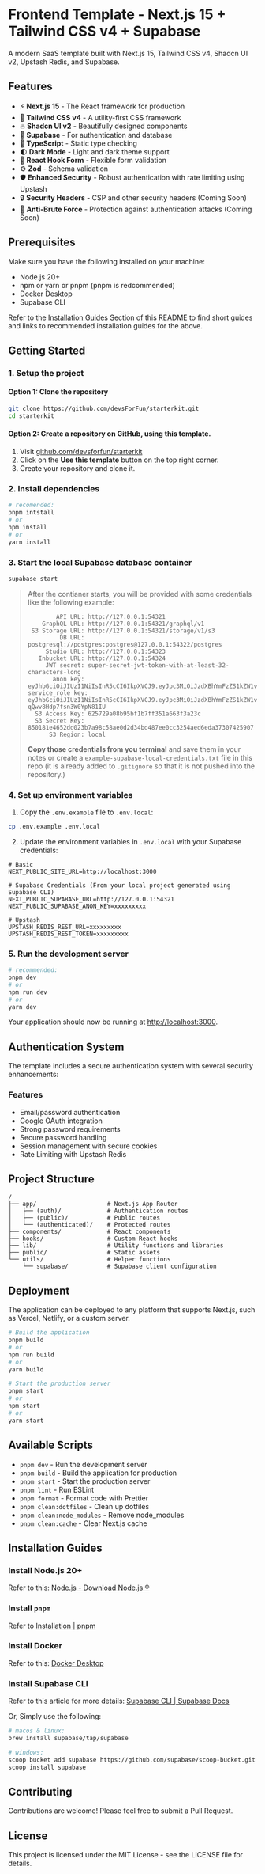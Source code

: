 # Frontend Template - Next.js 15 + Tailwind CSS v4 + Supabase

A modern SaaS template built with Next.js 15, Tailwind CSS v4, Shadcn UI v2, Upstash Redis, and Supabase.

## Features

- ⚡️ **Next.js 15** - The React framework for production
- 💨 **Tailwind CSS v4** - A utility-first CSS framework
- 🔥 **Shadcn UI v2** - Beautifully designed components
- 🔐 **Supabase** - For authentication and database
- 📝 **TypeScript** - Static type checking
- 🌓 **Dark Mode** - Light and dark theme support
- 🧩 **React Hook Form** - Flexible form validation
- ⚙️ **Zod** - Schema validation
- 🛡️ **Enhanced Security** - Robust authentication with rate limiting using Upstash
- 🔒 **Security Headers** - CSP and other security headers (Coming Soon)
- 🚫 **Anti-Brute Force** - Protection against authentication attacks (Coming Soon)

## Prerequisites

Make sure you have the following installed on your machine:

- Node.js 20+
- npm or yarn or pnpm (pnpm is redcommended)
- Docker Desktop
- Supabase CLI

Refer to the [Installation Guides](#installation-guides) Section of this README to find short guides and links to recommended installation guides for the above.

## Getting Started

### 1. Setup the project

#### Option 1: Clone the repository

```bash
git clone https://github.com/devsForFun/starterkit.git
cd starterkit
```

#### Option 2: Create a repository on GitHub, using this template.

1. Visit [github.com/devsforfun/starterkit](https://github.com/devsForFun/starterkit)
2. Click on the **Use this template** button on the top right corner.
3. Create your repository and clone it.

### 2. Install dependencies

```bash
# recomended:
pnpm intstall
# or
npm install
# or
yarn install
```

### 3. Start the local Supabase database container

```bash
supabase start
```

> After the contianer starts, you will be provided with some credentials like the following example:
> ```
>         API URL: http://127.0.0.1:54321
>     GraphQL URL: http://127.0.0.1:54321/graphql/v1
>  S3 Storage URL: http://127.0.0.1:54321/storage/v1/s3
>          DB URL: postgresql://postgres:postgres@127.0.0.1:54322/postgres
>      Studio URL: http://127.0.0.1:54323
>    Inbucket URL: http://127.0.0.1:54324
>      JWT secret: super-secret-jwt-token-with-at-least-32-characters-long
>        anon key: eyJhbGciOiJIUzI1NiIsInR5cCI6IkpXVCJ9.eyJpc3MiOiJzdXBhYmFzZS1kZW1vIiwicm9sZSI6ImFub24iLCJleHAiOjE5ODM4MTI5OTZ9.CRXP1A7WOeoJeXxjNni43kdQwgnWNReilDMblYTn_I0
> service_role key: eyJhbGciOiJIUzI1NiIsInR5cCI6IkpXVCJ9.eyJpc3MiOiJzdXBhYmFzZS1kZW1vIiwicm9sZSI6InNlcnZpY2Vfcm9sZSIsImV4cCI6MTk4MzgxMjk5Nn0.EGIM96RAZx35lJzdJsyH-qQwv8Hdp7fsn3W0YpN81IU
>   S3 Access Key: 625729a08b95bf1b7ff351a663f3a23c
>   S3 Secret Key: 850181e4652dd023b7a98c58ae0d2d34bd487ee0cc3254aed6eda37307425907
>       S3 Region: local
> ```
> **Copy those credentials from you terminal** and save them in your notes or create a `example-supabase-local-credentials.txt` file in this repo (it is already added to `.gitignore` so that it is not pushed into the repository.)

### 4. Set up environment variables

1. Copy the `.env.example` file to `.env.local`:

```bash
cp .env.example .env.local
```

2. Update the environment variables in `.env.local` with your Supabase credentials:

```
# Basic
NEXT_PUBLIC_SITE_URL=http://localhost:3000

# Supabase Credentials (From your local project generated using Supabase CLI)
NEXT_PUBLIC_SUPABASE_URL=http://127.0.0.1:54321
NEXT_PUBLIC_SUPABASE_ANON_KEY=xxxxxxxxx

# Upstash
UPSTASH_REDIS_REST_URL=xxxxxxxxx
UPSTASH_REDIS_REST_TOKEN=xxxxxxxxx
```

### 5. Run the development server

```bash
# recommended:
pnpm dev
# or
npm run dev
# or
yarn dev
```

Your application should now be running at [http://localhost:3000](http://localhost:3000).

## Authentication System

The template includes a secure authentication system with several security enhancements:

### Features

- Email/password authentication
- Google OAuth integration
- Strong password requirements
- Secure password handling
- Session management with secure cookies
- Rate Limiting with Upstash Redis

## Project Structure

```
/
├── app/                    # Next.js App Router
│   ├── (auth)/             # Authentication routes
│   ├── (public)/           # Public routes
│   └── (authenticated)/    # Protected routes
├── components/             # React components
├── hooks/                  # Custom React hooks
├── lib/                    # Utility functions and libraries
├── public/                 # Static assets
└── utils/                  # Helper functions
    └── supabase/           # Supabase client configuration
```

## Deployment

The application can be deployed to any platform that supports Next.js, such as Vercel, Netlify, or a custom server.

```bash
# Build the application
pnpm build
# or
npm run build
# or
yarn build

# Start the production server
pnpm start
# or
npm start
# or
yarn start
```

## Available Scripts

- `pnpm dev` - Run the development server
- `pnpm build` - Build the application for production
- `pnpm start` - Start the production server
- `pnpm lint` - Run ESLint
- `pnpm format` - Format code with Prettier
- `pnpm clean:dotfiles` - Clean up dotfiles
- `pnpm clean:node_modules` - Remove node_modules
- `pnpm clean:cache` - Clear Next.js cache

## Installation Guides

### Install Node.js 20+

Refer to this: [Node.js - Download Node.js &reg;](https://nodejs.org/en/download)

### Install `pnpm`

Refer to [Installation | pnpm](https://pnpm.io/installation)

### Install Docker

Refer to this: [Docker Desktop](https://www.docker.com/products/docker-desktop/)

### Install Supabase CLI

Refer to this article for more details: [Supabase CLI | Supabase Docs](https://supabase.com/docs/guides/local-development/cli/getting-started)

Or, Simply use the following:

```bash
# macos & linux:
brew install supabase/tap/supabase

# windows:
scoop bucket add supabase https://github.com/supabase/scoop-bucket.git
scoop install supabase
```

## Contributing

Contributions are welcome! Please feel free to submit a Pull Request.

## License

This project is licensed under the MIT License - see the LICENSE file for details.
